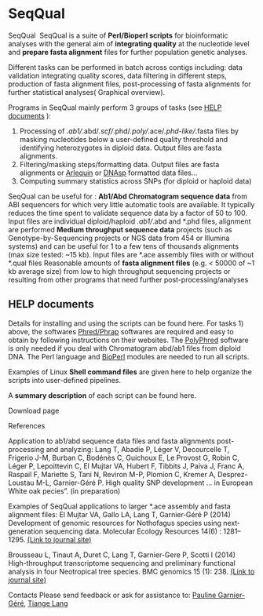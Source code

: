 # SeqQual
SeqQual  
SeqQual is a suite of <b>Perl/Bioperl scripts</b> for bioinformatic analyses with the general aim of <b>integrating quality</b> at the nucleotide level and <b>prepare fasta alignment</b> files for further population genetic analyses. 

Different tasks can be performed in batch across contigs including: data validation integrating quality scores, data filtering in different steps, production of fasta alignment files, post-processing of fasta alignments for further statistical analyses( Graphical overview).

Programs in SeqQual mainly perform 3 groups of tasks (see <a href="#help_documents">HELP documents</a> ):
1)  Processing of *.ab1/*.abd/*.scf/*.phd/*.poly/*.ace/*.phd-like/*.fasta files by masking nucleotides below a user-defined quality threshold and identifying heterozygotes in diploid data. Output files are fasta alignments.
2)  Filtering/masking steps/formatting data. Output files are fasta alignments or  <A HREF="http://cmpg.unibe.ch/software/arlequin35/">Arlequin</A> or <A HREF="http://www.ub.edu/dnasp/">DNAsp</A>  formatted data files…
3)  Computing summary statistics across SNPs (for diploid or haploid data)

SeqQual can be useful for :
<b>Ab1/Abd Chromatogram sequence data</b> from ABI sequencers for which very little automatic tools are available. It typically reduces the time spent to validate sequence data by a factor of 50 to 100. Input files are individual diploid/haploid *.ab1/*.abd and *.phd files, alignment are performed
<b>Medium throughput sequence data</b> projects (such as Genotype-by-Sequencing projects or NGS data from 454 or Illumina systems) and can be useful for 1 to a few tens of thousands alignments (max size tested: ~15 kb). Input files are *.ace assembly files with or without *.qual files 
Reasonable amounts of <b>fasta alignment files</b> (e.g. < 50000 of ~1 kb average size) from low to high throughput sequencing projects or resulting from other programs that need further post-processing/analyses

<h2 id="help_documents">HELP documents</h2>
Details for installing and using the scripts can be found here. For tasks 1) above, the softwares  <A HREF="http://www.phrap.org/consed/consed.html#howToGet">Phred/Phrap</A>  softwares are required and easy to obtain by following instructions on their websites. The  <A HREF="http://droog.gs.washington.edu/polyphred/">PolyPhred</A> software is only needed if you deal with Chromatogram abd/ab1 files from diploid DNA. The Perl language and <A HREF="hhttp://www.bioperl.org/wiki/Installing_BioPerl_on_Unix">BioPerl</A> modules are needed to run all scripts. 

Examples of Linux <b>Shell command files</b> are given here to help organize the scripts into user-defined pipelines.

A <b>summary description</b> of each script can be found here.

Download page

References

Application to ab1/abd sequence data files and fasta alignments post-processing and analyzing:
Lang T, Abadie P, Léger V, Decourcelle T, Frigerio J-M, Burban C, Bodénès C, Guichoux E, Le Provost G, Robin C, Léger P, Lepoittevin C, El Mujtar VA, Hubert F, Tibbits J, Paiva J, Franc A, Raspail F, Mariette S, Tani N, Reviron M-P, Plomion C, Kremer A, Desprez-Loustau M-L, Garnier-Géré P. High quality SNP development … in European White oak pecies”. (in preparation)

Examples of SeqQual applications to larger *.ace assembly and fasta alignment files: 
El Mujtar VA, Gallo LA, Lang T, Garnier‐Géré P (2014) Development of genomic resources for Nothofagus species using next‐generation sequencing data. Molecular Ecology Resources 14(6) : 1281–1295. <A HREF="http://onlinelibrary.wiley.com/doi/10.1111/1755-0998.12276/full">(Link to journal site)</A>

Brousseau L, Tinaut A, Duret C, Lang T, Garnier-Gere P, Scotti I (2014) High-throughput transcriptome sequencing and preliminary functional analysis in four Neotropical tree species. BMC genomics 15 (1): 238. <A HREF="http://bmcgenomics.biomedcentral.com/articles/10.1186/1471-2164-15-238">(Link to journal site)</A>


Contacts
Please send feedback or ask for assistance to: 
<A HREF="mailto:pauline.garnier-gere@pierroton.inra.fr"> Pauline Garnier-Géré</A>, 
<A HREF="mailto:langtiange@xtbg.org.cn"> Tiange Lang</A>
